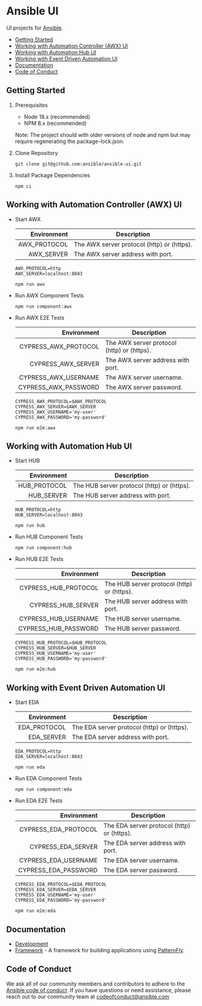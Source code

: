 # Ansible UI

UI projects for [Ansible](https://www.ansible.com).

- [Getting Started](#getting-started)
- [Working with Automation Controller (AWX) UI](#working-with-automation-controller-awx-ui)
- [Working with Automation Hub UI](#working-with-automation-hub-ui)
- [Working with Event Driven Automation UI](#working-with-event-driven-automation-ui)
- [Documentation](#documentation)
- [Code of Conduct](#code-of-conduct)

## Getting Started

1. Prerequisites

   - Node 18.x (recommended)
   - NPM 8.x (recommended)

   Note: The project should with older versions of node and npm but may require regenerating the package-lock.json.

2. Clone Repository

   ```
   git clone git@github.com:ansible/ansible-ui.git
   ```

3. Install Package Dependencies

   ```
   npm ci
   ```

## Working with Automation Controller (AWX) UI

- Start AWX

  |  Environment | Description                                |
  | -----------: | ------------------------------------------ |
  | AWX_PROTOCOL | The AWX server protocol (http) or (https). |
  |   AWX_SERVER | The AWX server address with port.          |

  ```
  AWX_PROTOCOL=http
  AWX_SERVER=localhost:8043
  ```

  ```
  npm run awx
  ```

- Run AWX Component Tests

  ```
  npm run component:awx
  ```

- Run AWX E2E Tests

  |          Environment | Description                                |
  | -------------------: | ------------------------------------------ |
  | CYPRESS_AWX_PROTOCOL | The AWX server protocol (http) or (https). |
  |   CYPRESS_AWX_SERVER | The AWX server address with port.          |
  | CYPRESS_AWX_USERNAME | The AWX server username.                   |
  | CYPRESS_AWX_PASSWORD | The AWX server password.                   |

  ```
  CYPRESS_AWX_PROTOCOL=$AWX_PROTOCOL
  CYPRESS_AWX_SERVER=$AWX_SERVER
  CYPRESS_AWX_USERNAME='my-user'
  CYPRESS_AWX_PASSWORD='my-password'
  ```

  ```
  npm run e2e:awx
  ```

## Working with Automation Hub UI

- Start HUB

  |  Environment | Description                                |
  | -----------: | ------------------------------------------ |
  | HUB_PROTOCOL | The HUB server protocol (http) or (https). |
  |   HUB_SERVER | The HUB server address with port.          |

  ```
  HUB_PROTOCOL=http
  HUB_SERVER=localhost:8043
  ```

  ```
  npm run hub
  ```

- Run HUB Component Tests

  ```
  npm run component:hub
  ```

- Run HUB E2E Tests

  |          Environment | Description                                |
  | -------------------: | ------------------------------------------ |
  | CYPRESS_HUB_PROTOCOL | The HUB server protocol (http) or (https). |
  |   CYPRESS_HUB_SERVER | The HUB server address with port.          |
  | CYPRESS_HUB_USERNAME | The HUB server username.                   |
  | CYPRESS_HUB_PASSWORD | The HUB server password.                   |

  ```
  CYPRESS_HUB_PROTOCOL=$HUB_PROTOCOL
  CYPRESS_HUB_SERVER=$HUB_SERVER
  CYPRESS_HUB_USERNAME='my-user'
  CYPRESS_HUB_PASSWORD='my-password'
  ```

  ```
  npm run e2e:hub
  ```

## Working with Event Driven Automation UI

- Start EDA

  |  Environment | Description                                |
  | -----------: | ------------------------------------------ |
  | EDA_PROTOCOL | The EDA server protocol (http) or (https). |
  |   EDA_SERVER | The EDA server address with port.          |

  ```
  EDA_PROTOCOL=http
  EDA_SERVER=localhost:8043
  ```

  ```
  npm run eda
  ```

- Run EDA Component Tests

  ```
  npm run component:eda
  ```

- Run EDA E2E Tests

  |          Environment | Description                                |
  | -------------------: | ------------------------------------------ |
  | CYPRESS_EDA_PROTOCOL | The EDA server protocol (http) or (https). |
  |   CYPRESS_EDA_SERVER | The EDA server address with port.          |
  | CYPRESS_EDA_USERNAME | The EDA server username.                   |
  | CYPRESS_EDA_PASSWORD | The EDA server password.                   |

  ```
  CYPRESS_EDA_PROTOCOL=$EDA_PROTOCOL
  CYPRESS_EDA_SERVER=$EDA_SERVER
  CYPRESS_EDA_USERNAME='my-user'
  CYPRESS_EDA_PASSWORD='my-password'
  ```

  ```
  npm run e2e:eda
  ```

## Documentation

- [Development](./docs/DEVELOPMENT.md)
- [Framework](./framework/README.md) - A framework for building applications using [PatternFly](https://www.patternfly.org).

## Code of Conduct

We ask all of our community members and contributors to adhere to the [Ansible code of conduct](http://docs.ansible.com/ansible/latest/community/code_of_conduct.html). If you have questions or need assistance, please reach out to our community team at [codeofconduct@ansible.com](mailto:codeofconduct@ansible.com)
